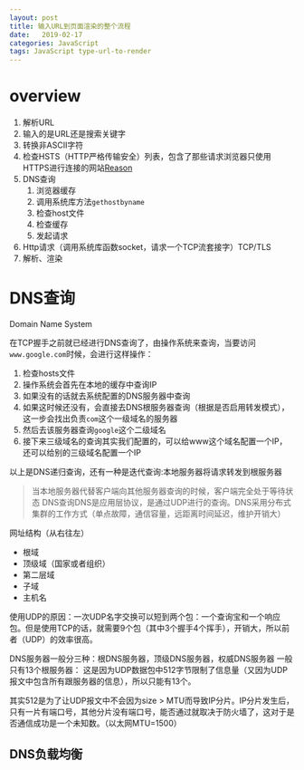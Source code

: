 ```yaml
---
layout: post
title: 输入URL到页面渲染的整个流程
date:   2019-02-17
categories: JavaScript
tags: JavaScript type-url-to-render
---
```


<!--more-->

# overview

1. 解析URL
2. 输入的是URL还是搜索关键字
3. 转换非ASCII字符
4. 检查HSTS（HTTP严格传输安全）列表，包含了那些请求浏览器只使用HTTPS进行连接的网站[Reason](https://www.jianshu.com/p/caa80c7ad45c)
5. DNS查询
   1. 浏览器缓存
   2. 调用系统库方法`gethostbyname`
   3. 检查host文件
   4. 检查缓存
   5. 发起请求
6. Http请求（调用系统库函数socket，请求一个TCP流套接字）TCP/TLS
7. 解析、渲染

# DNS查询

Domain Name System

在TCP握手之前就已经进行DNS查询了，由操作系统来查询，当要访问`www.google.com`时候，会进行这样操作：

1. 检查hosts文件
2. 操作系统会首先在本地的缓存中查询IP
3. 如果没有的话就去系统配置的DNS服务器中查询
4. 如果这时候还没有，会直接去DNS根服务器查询（根据是否启用转发模式），这一步会找出负责`com`这个一级域名的服务器
5. 然后去该服务器查询`google`这个二级域名
6. 接下来三级域名的查询其实我们配置的，可以给www这个域名配置一个IP，还可以给别的三级域名配置一个IP

以上是DNS递归查询，还有一种是迭代查询:本地服务器将请求转发到根服务器

> 当本地服务器代替客户端向其他服务器查询的时候，客户端完全处于等待状态
> DNS查询DNS是应用层协议，是通过UDP进行的查询。DNS采用分布式集群的工作方式（单点故障，通信容量，远距离时间延迟，维护开销大）

网址结构（从右往左）

- 根域
- 顶级域（国家或者组织）
- 第二层域
- 子域
- 主机名

使用UDP的原因：一次UDP名字交换可以短到两个包：一个查询宝和一个响应包。但是使用TCP的话，就需要9个包（其中3个握手4个挥手），开销大，所以前者（UDP）的效率很高。

DNS服务器一般分三种：根DNS服务器，顶级DNS服务器，权威DNS服务器
一般只有13个根服务器：
这是因为UDP数据包中512字节限制了信息量（又因为UDP报文中包含所有跟服务器的信息），所以只能有13个。

其实512是为了让UDP报文中不会因为size > MTU而导致IP分片。IP分片发生后，只有一片有端口号，其他分片没有端口号，能否通过就取决于防火墙了，这对于是否通信成功是一个未知数。（以太网MTU=1500）

## DNS负载均衡
